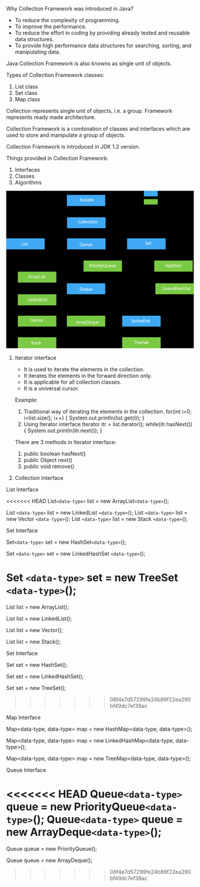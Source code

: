 Why Collection Framework was introduced in Java?

- To reduce the complexity of programming.
- To improve the performance.
- To reduce the effort in coding by providing already tested and reusable data structures.
- To provide high performance data structures for searching, sorting, and manipulating data.

Java Collection Framework is also knowns as single unit of objects.

Types of Collection Framework classes:

1. List class
2. Set class
3. Map class

Collection represents single unit of objects, i.e. a group.
Framework represents ready made architecture.

Collection Framework is a combination of classes and interfaces which are used to store and manipulate a group of objects.

Collection Framework is introduced in JDK 1.2 version.

Things provided in Collection Framework:

1. Interfaces
2. Classes
3. Algorithms

![1684472597462](image/Notes/1684472597462.png)

1. Iterator interface

   - It is used to iterate the elements in the collection.
   - It iterates the elements in the forward direction only.
   - It is applicable for all collection classes.
   - It is a universal cursor.

   Example:
   1. Traditional way of iterating the elements in the collection.
   for(int i=0; i<list.size(); i++) {
   System.out.println(list.get(i));
   }
   2. Using Iterator interface
   Iterator itr = list.iterator();
   while(itr.hasNext()) {
   System.out.println(itr.next());
   }

   There are 3 methods in Iterator interface:

   1. public boolean hasNext()
   2. public Object next()
   3. public void remove()
2. Collection Interface

List Interface

<<<<<<< HEAD
List`<data-type>` list = new ArrayList`<data-type>`();


List `<data-type>` list = new LinkedList `<data-type>`();
List `<data-type>` list = new Vector `<data-type>`();
List `<data-type>` list = new Stack `<data-type>`();

Set Interface

Set`<data-type>` set = new HashSet`<data-type>`();


Set `<data-type>` set = new LinkedHashSet `<data-type>`();


Set `<data-type>` set = new TreeSet `<data-type>`();
=======
List<data-type> list = new ArrayList<data-type>();
    
List<data-type> list = new LinkedList<data-type>();

List<data-type> list = new Vector<data-type>();

List<data-type> list = new Stack<data-type>();

Set Interface

Set<data-type> set = new HashSet<data-type>();
    
Set<data-type> set = new LinkedHashSet<data-type>();
    
Set<data-type> set = new TreeSet<data-type>();
>>>>>>> 08f4e7d57299fe24b89f22ea290bf49dc7ef38ac

Map Interface

Map<data-type, data-type> map = new HashMap<data-type, data-type>();
    
Map<data-type, data-type> map = new LinkedHashMap<data-type, data-type>();
    
Map<data-type, data-type> map = new TreeMap<data-type, data-type>();
    

Queue Interface

<<<<<<< HEAD
Queue`<data-type>` queue = new PriorityQueue`<data-type>`();
Queue`<data-type>` queue = new ArrayDeque`<data-type>`();
=======
Queue<data-type> queue = new PriorityQueue<data-type>();
    
Queue<data-type> queue = new ArrayDeque<data-type>();

>>>>>>> 08f4e7d57299fe24b89f22ea290bf49dc7ef38ac
